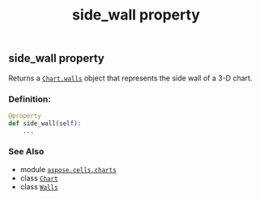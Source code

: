 ﻿---
title: side_wall property
second_title: Aspose.Cells for Python via .NET API References
description: 
type: docs
weight: 580
url: /aspose.cells.charts/chart/side_wall/
is_root: false
---

## side_wall property


Returns a [`Chart.walls`](/cells/python-net/aspose.cells.charts/chart#walls) object that represents the side wall of a 3-D chart.
### Definition:
```python
@property
def side_wall(self):
    ...
```

### See Also
* module [`aspose.cells.charts`](../../)
* class [`Chart`](/cells/python-net/aspose.cells.charts/chart)
* class [`Walls`](/cells/python-net/aspose.cells.charts/walls)
